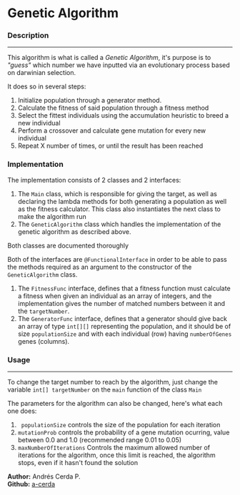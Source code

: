 # Genetic Algorithm

### Description

--- 
This algorithm is what is called a *Genetic Algorithm*, it's purpose is to *"guess"* which number we have 
inputted via an evolutionary process based on darwinian selection.

It does so in several steps:  
1. Initialize population through a generator method.
2. Calculate the fitness of said population through a fitness method
3. Select the fittest individuals using the accumulation heuristic to breed a new individual
4. Perform a crossover and calculate gene mutation for every new individual
5. Repeat X number of times, or until the result has been reached

### Implementation

The implementation consists of 2 classes and 2 interfaces:  
1. The `Main` class, which is responsible for giving the target, as well as declaring the lambda methods for both
generating a population as well as the fitness calculator. This class also instantiates the next class 
to make the algorithm run
2. The `GeneticAlgorithm` class which handles the implementation of the genetic algorithm as described above.

Both classes are documented thoroughly

Both of the interfaces are `@FunctionalInterface` in order to be able to pass the methods required as an 
argument to the constructor of the `GeneticAlgorithm` class.
1. The `FitnessFunc` interface, defines that a fitness function must calculate a fitness when given
an individual as an array of integers, and the implementation gives the number of 
matched numbers between it and the `targetNumber`.
2. The `GeneratorFunc` interface, defines that a generator should give back an array of type 
`int[][]` representing the population, and it should be of size `populationSize` and with each individual (row)
having `numberOfGenes` genes (columns).





### Usage

___

To change the target number to reach by the algorithm, just change the variable `int[] targetNumber`  on the `main` 
function of the class `Main`

The parameters for the algorithm can also be changed, here's what each one does:
1. ` populationSize` controls the size of the population for each iteration
2. `mutationProb`  controls the probability of a gene mutation ocurring, value between 0.0 and 1.0 (recommended range 0.01 to 0.05)
3. `maxNumberOfIterations` Controls the maximum allowed number of iterations for the algorithm, once this limit is reached, the algorithm stops, even if it hasn't found the solution

          
          
         

**Author:** Andrés Cerda P.  
**Github:** [a-cerda](https://github.com/a-cerda)

